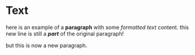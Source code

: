 # Text

here is an example of a **paragraph** with some _formatted text_ content.
this new line is still a **_part_** of the original paragraph!

but this is now a new paragraph.